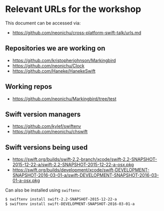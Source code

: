 # Relevant URLs for the workshop

This document can be accessed via:

- <https://github.com/neonichu/cross-platform-swift-talk/urls.md>

## Repositories we are working on

- <https://github.com/kristopherjohnson/Markingbird>
- <https://github.com/neonichu/Clock>
- <https://github.com/Haneke/HanekeSwift>

## Working repos

- <https://github.com/neonichu/Markingbird/tree/test>

## Swift version managers

- <https://github.com/kylef/swiftenv>
- <https://github.com/neonichu/chswift>

## Swift versions being used

- <https://swift.org/builds/swift-2.2-branch/xcode/swift-2.2-SNAPSHOT-2015-12-22-a/swift-2.2-SNAPSHOT-2015-12-22-a-osx.pkg>
- <https://swift.org/builds/development/xcode/swift-DEVELOPMENT-SNAPSHOT-2016-03-01-a/swift-DEVELOPMENT-SNAPSHOT-2016-03-01-a-osx.pkg>

Can also be installed using `swiftenv`:

```bash
$ swiftenv install swift-2.2-SNAPSHOT-2015-12-22-a
$ swiftenv install swift-DEVELOPMENT-SNAPSHOT-2016-03-01-a
```

